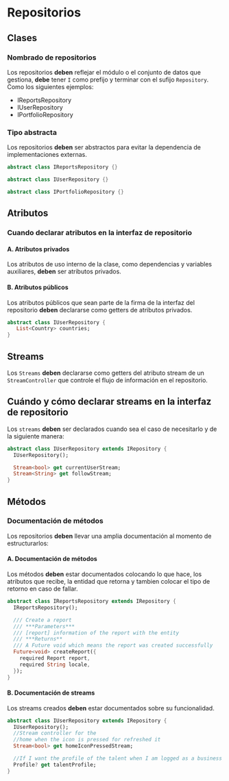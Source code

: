# Repositorios

## Clases

### Nombrado de repositorios

Los repositorios **deben** reflejar el módulo o el conjunto de datos que gestiona, **debe** tener `I` como prefijo y terminar con el sufijo `Repository`. Como los siguientes ejemplos:

- IReportsRepository
- IUserRepository
- IPortfolioRepository

### Tipo abstracta

Los repositorios **deben** ser abstractos para evitar la dependencia de implementaciones externas.

```dart
abstract class IReportsRepository {}

abstract class IUserRepository {}

abstract class IPortfolioRepository {}
```

## Atributos

### Cuando declarar atributos en la interfaz de repositorio

#### A. Atributos privados

Los atributos de uso interno de la clase, como dependencias y variables auxiliares, **deben** ser atributos privados.

#### B. Atributos públicos

Los atributos públicos que sean parte de la firma de la interfaz del repositorio **deben** declararse como getters de atributos privados.

```dart
abstract class IUserRepository {
   List<Country> countries;
}
```

## Streams

Los `Streams` **deben** declararse como getters del atributo stream de un `StreamController` que controle el flujo de información en el repositorio.

## Cuándo y cómo declarar streams en la interfaz de repositorio

Los `streams` **deben** ser declarados cuando sea el caso de necesitarlo y de la siguiente manera:

```dart
abstract class IUserRepository extends IRepository {
  IUserRepository();

  Stream<bool> get currentUserStream;
  Stream<String> get followStream;
}
```

## Métodos

### Documentación de métodos

Los repositorios **deben** llevar una amplia documentación al momento de estructurarlos:

#### A. Documentación de métodos

Los métodos **deben** estar documentados colocando lo que hace, los atributos que recibe, la entidad que retorna y tambien colocar el tipo de retorno en caso de fallar.

```dart
abstract class IReportsRepository extends IRepository {
  IReportsRepository();

  /// Create a report
  /// ***Parameters***
  /// [report] information of the report with the entity
  /// ***Returns**
  /// A Future void which means the report was created successfully
  Future<void> createReport({
    required Report report,
    required String locale,
  });
}
```
#### B. Documentación de streams

Los streams creados **deben** estar documentados sobre su funcionalidad.

```dart
abstract class IUserRepository extends IRepository {
  IUserRepository();
  //Stream controller for the 
  //home when the icon is pressed for refreshed it
  Stream<bool> get homeIconPressedStream;

  //If I want the profile of the talent when I am logged as a business
  Profile? get talentProfile; 
}
```


